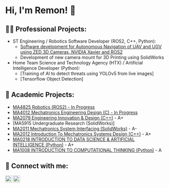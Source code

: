 <h1>Hi, I'm Remon! 👋

<h2>👨‍💻 Professional Projects:</h2>

- ST Engineering / Robotics Software Developer (ROS2, C++, Python):
    - [Software development for Autonomous Navigation of UAV and UGV using ZED 3D Cameras, NVIDIA Xavier and ROS2](https://www.youtube.com/watch?v=a83ASGn_V_s)
    - Development of new camera mount for 3D Printing using SolidWorks
- Home Team Science and Technology Agency (HTX) / Artificial Intelligence Developer (Python):
    - [Training of AI to detect threats using YOLOv5 from live images]
    - [Tensorflow Object Detection]


<h2>📖 Academic Projects:</h2>

- [MA4825 Robotics (ROS2) - In Progress](https://www.youtube.com/watch?v=a83ASGn_V_s)
- [MA4012 Mechatronics Engineering Design (C) - In Progress](https://www.youtube.com/watch?v=a83ASGn_V_s)
- [MA2079 Engineering Innovation & Design (C++)](https://www.youtube.com/watch?v=a83ASGn_V_s) - A+
- [MA5915 Undergraduate Research (SolidWorks)]
- [MA2011 Mechatronics System Interfacing (SolidWorks)](https://www.youtube.com/watch?v=uHy3oM7NnoU) - A-
- [MA2012 Introduction To Mechatronics Systems Design (C++)](https://www.youtube.com/watch?v=N-L9hklSlNk) - A+
- [MA0218 INTRODUCTION TO DATA SCIENCE & ARTIFICIAL INTELLIGENCE (Python)](https://www.youtube.com/watch?v=OfvdQeh79s0) - A+
- [MA1008 INTRODUCTION TO COMPUTATIONAL THINKING (Python)](https://www.youtube.com/watch?v=E2MwRWxDBkA) - A

<h2> 🤳 Connect with me:</h2>

[<img align="left" alt="JoshMadakor | LinkedIn" width="22px" src="https://cdn.jsdelivr.net/npm/simple-icons@v3/icons/linkedin.svg" />][linkedin]
[<img align="left" alt="JoshMadakor | Instagram" width="22px" src="https://cdn.jsdelivr.net/npm/simple-icons@v3/icons/instagram.svg" />][instagram]

[instagram]: https://www.instagram.com/remon_n/
[linkedin]: https://www.linkedin.com/in/georemon-russelraj/

<!--
**joshmadakor1/joshmadakor1** is a ✨ _special_ ✨ repository because its `README.md` (this file) appears on your GitHub profile.

Here are some ideas to get you started:

- 🔭 I’m currently working on ...
- 🌱 I’m currently learning ...
- 👯 I’m looking to collaborate on ...
- 🤔 I’m looking for help with ...
- 💬 Ask me about ...
- 📫 How to reach me: ...
- 😄 Pronouns: ...
- ⚡ Fun fact: ...
-->
